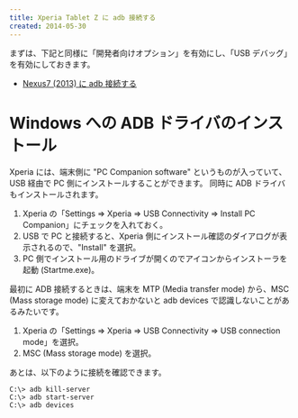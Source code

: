```yaml
---
title: Xperia Tablet Z に adb 接続する
created: 2014-05-30
---
```


まずは、下記と同様に「開発者向けオプション」を有効にし、「USB デバッグ」を有効にしておきます。

* [Nexus7 (2013) に adb 接続する](connect-adb-to-nexus.html)


Windows への ADB ドライバのインストール
====

Xperia には、端末側に "PC Companion software" というものが入っていて、USB 経由で PC 側にインストールすることができます。
同時に ADB ドライバもインストールされます。

1. Xperia の「Settings => Xperia => USB Connectivity => Install PC Companion」にチェックを入れておく。
2. USB で PC と接続すると、Xperia 側にインストール確認のダイアログが表示されるので、"Install" を選択。
3. PC 側でインストール用のドライブが開くのでアイコンからインストーラを起動 (Startme.exe)。

最初に ADB 接続するときは、端末を MTP (Media transfer mode) から、MSC (Mass storage mode) に変えておかないと adb devices で認識しないことがあるみたいです。

1. Xperia の「Settings => Xperia => USB Connectivity => USB connection mode」を選択。
2. MSC (Mass storage mode) を選択。

あとは、以下のように接続を確認できます。

```
C:\> adb kill-server
C:\> adb start-server
C:\> adb devices
```


